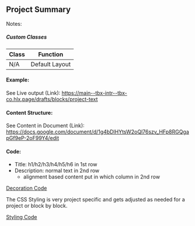 ## Project Summary

Notes:

##### Custom Classes 
|  Class | Function   |  
|--------|------------|
| N/A | Default Layout |

#### Example:
See Live output (Link):
https://main--tbx-intr--tbx-co.hlx.page/drafts/blocks/project-text

#### Content Structure:

See Content in Document (Link):
https://docs.google.com/document/d/1g4bDlHYtsW2oQl76szv_HFp8RGQgapGf9eP-2oF99Y4/edit

#### Code:
- Title: h1/h2/h3/h4/h5/h6 in 1st row 
- Description: normal text in 2nd row
    - alignment based content put in which column in 2nd row

[Decoration Code](project-text.js)

The CSS Styling is very project specific and gets adjusted as needed for a project or block by block.

[Styling Code](project-text.css)